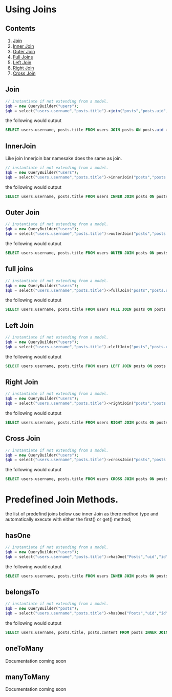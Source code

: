 # Using Joins

## Contents 
1. [Join](#join)  
2. [Inner Join](#innerjoin)  
3. [Outer Join](#outer-join)  
4. [Full Joins](#full-joins)  
5. [Left Join](#left-join)  
6. [Right Join](#right-join)  
7. [Cross Join](#cross-join)  


## Join

```php
// instantiate if not extending from a model.
$qb = new QueryBuilder("users");
$qb = select("users.username","posts.title")->join("posts","posts.uid","users.id")->where("users.username","mike");
```
the following would output 
```sql
SELECT users.username, posts.title FROM users JOIN posts ON posts.uid = users.id WHERE users.username = "mike";
```

## InnerJoin

Like  join Innerjoin bar namesake does the same as  join.

```php
// instantiate if not extending from a model.
$qb = new QueryBuilder("users");
$qb = select("users.username","posts.title")->innerJoin("posts","posts.uid","users.id")->where("users.username","mike");
```
the following would output 
```sql
SELECT users.username, posts.title FROM users INNER JOIN posts ON posts.uid = users.id WHERE users.username = "mike";
```

## Outer Join

```php
// instantiate if not extending from a model.
$qb = new QueryBuilder("users");
$qb = select("users.username","posts.title")->outerJoin("posts","posts.uid","users.id")->where("users.username","mike");
```
the following would output 
```sql
SELECT users.username, posts.title FROM users OUTER JOIN posts ON posts.uid = users.id WHERE users.username = "mike";
```

## full joins

```php
// instantiate if not extending from a model.
$qb = new QueryBuilder("users");
$qb = select("users.username","posts.title")->fullJoin("posts","posts.uid","users.id")->where("users.username","mike");
```
the following would output 
```sql
SELECT users.username, posts.title FROM users FULL JOIN posts ON posts.uid = users.id WHERE users.username = "mike";
```

## Left Join

```php
// instantiate if not extending from a model.
$qb = new QueryBuilder("users");
$qb = select("users.username","posts.title")->leftJoin("posts","posts.uid","users.id")->where("users.username","mike");
```
the following would output 
```sql
SELECT users.username, posts.title FROM users LEFT JOIN posts ON posts.uid = users.id WHERE users.username = "mike";
```

## Right Join

```php
// instantiate if not extending from a model.
$qb = new QueryBuilder("users");
$qb = select("users.username","posts.title")->rightJoin("posts","posts.uid","users.id")->where("users.username","mike");
```
the following would output 
```sql
SELECT users.username, posts.title FROM users RIGHT JOIN posts ON posts.uid = users.id WHERE users.username = "mike";
```

## Cross Join


```php
// instantiate if not extending from a model.
$qb = new QueryBuilder("users");
$qb = select("users.username","posts.title")->crossJoin("posts","posts.uid","users.id")->where("users.username","mike");
```
the following would output 
```sql
SELECT users.username, posts.title FROM users CROSS JOIN posts ON posts.uid = users.id WHERE users.username = "mike";
```

# Predefined Join Methods.

the list of predefind joins below use inner Join as there method type and automatically execute with either the first() or get() method;

## hasOne


```php
// instantiate if not extending from a model.
$qb = new QueryBuilder("users");
$qb = select("users.username","posts.title")->hasOne("Posts","uid","id");
```
the following would output 
```sql
SELECT users.username, posts.title FROM users INNER JOIN posts ON posts.uid = users.id WHERE users.username = "mike";
```

## belongsTo
```php
// instantiate if not extending from a model.
$qb = new QueryBuilder("posts");
$qb = select("users.username","posts.title")->hasOne("Posts","uid","id");
```

the following would output 
```sql
SELECT users.username, posts.title, posts.content FROM posts INNER JOIN users ON users.id = posts.uid WHERE users.username = "mike";
```

## oneToMany
 Documentation coming soon
## manyToMany
Documentation coming soon
